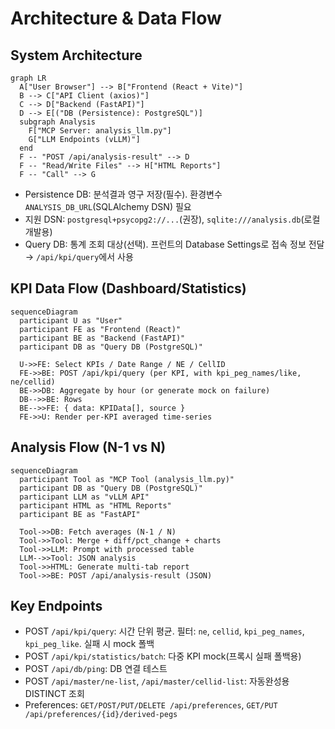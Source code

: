 # Architecture & Data Flow

## System Architecture
```mermaid
graph LR
  A["User Browser"] --> B["Frontend (React + Vite)"]
  B --> C["API Client (axios)"]
  C --> D["Backend (FastAPI)"]
  D --> E[("DB (Persistence): PostgreSQL")]
  subgraph Analysis
    F["MCP Server: analysis_llm.py"]
    G["LLM Endpoints (vLLM)"]
  end
  F -- "POST /api/analysis-result" --> D
  F -- "Read/Write Files" --> H["HTML Reports"]
  F -- "Call" --> G
```

- Persistence DB: 분석결과 영구 저장(필수). 환경변수 `ANALYSIS_DB_URL`(SQLAlchemy DSN) 필요
- 지원 DSN: `postgresql+psycopg2://...`(권장), `sqlite:///analysis.db`(로컬 개발용)
- Query DB: 통계 조회 대상(선택). 프런트의 Database Settings로 접속 정보 전달 → `/api/kpi/query`에서 사용

## KPI Data Flow (Dashboard/Statistics)
```mermaid
sequenceDiagram
  participant U as "User"
  participant FE as "Frontend (React)"
  participant BE as "Backend (FastAPI)"
  participant DB as "Query DB (PostgreSQL)"

  U->>FE: Select KPIs / Date Range / NE / CellID
  FE->>BE: POST /api/kpi/query (per KPI, with kpi_peg_names/like, ne/cellid)
  BE->>DB: Aggregate by hour (or generate mock on failure)
  DB-->>BE: Rows
  BE-->>FE: { data: KPIData[], source }
  FE->>U: Render per-KPI averaged time-series
```

## Analysis Flow (N-1 vs N)
```mermaid
sequenceDiagram
  participant Tool as "MCP Tool (analysis_llm.py)"
  participant DB as "Query DB (PostgreSQL)"
  participant LLM as "vLLM API"
  participant HTML as "HTML Reports"
  participant BE as "FastAPI"

  Tool->>DB: Fetch averages (N-1 / N)
  Tool->>Tool: Merge + diff/pct_change + charts
  Tool->>LLM: Prompt with processed table
  LLM-->>Tool: JSON analysis
  Tool->>HTML: Generate multi-tab report
  Tool->>BE: POST /api/analysis-result (JSON)
```

## Key Endpoints
- POST `/api/kpi/query`: 시간 단위 평균. 필터: `ne`, `cellid`, `kpi_peg_names`, `kpi_peg_like`. 실패 시 mock 폴백
- POST `/api/kpi/statistics/batch`: 다중 KPI mock(프록시 실패 폴백용)
- POST `/api/db/ping`: DB 연결 테스트
- POST `/api/master/ne-list`, `/api/master/cellid-list`: 자동완성용 DISTINCT 조회
- Preferences: `GET/POST/PUT/DELETE /api/preferences`, `GET/PUT /api/preferences/{id}/derived-pegs`
